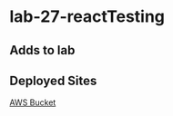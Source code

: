 # lab-27-reactTesting

## Adds to lab

## Deployed Sites
[AWS Bucket](http://js401-lab-27.s3-website-us-west-2.amazonaws.com/)